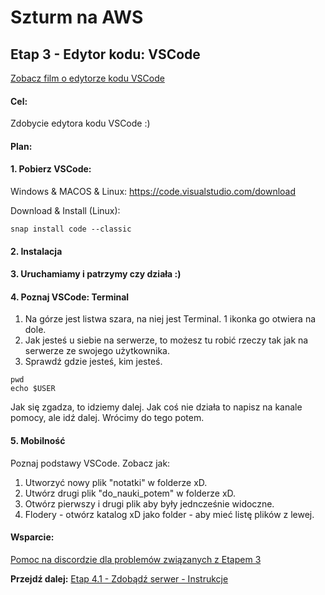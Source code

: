 # Szturm na AWS 

## Etap 3 - Edytor kodu: VSCode

[Zobacz film o edytorze kodu VSCode](http://bityl.pl/RwrVO)


#### Cel:
Zdobycie edytora kodu VSCode :)

#### Plan:

#### 1. Pobierz VSCode:

Windows & MACOS & Linux:
https://code.visualstudio.com/download
	   
Download & Install (Linux):
```
snap install code --classic
```
#### 2. Instalacja

#### 3. Uruchamiamy i patrzymy czy działa :)

#### 4. Poznaj VSCode: Terminal

1. Na górze jest listwa szara, na niej jest Terminal. 1 ikonka go otwiera na dole.
2. Jak jesteś u siebie na serwerze, to możesz tu robić rzeczy tak jak na serwerze ze swojego użytkownika.
3. Sprawdź gdzie jesteś, kim jesteś.
```
pwd
echo $USER
```
Jak się zgadza, to idziemy dalej. Jak coś nie działa to napisz na kanale pomocy, ale idź dalej. Wrócimy do tego potem.

#### 5. Mobilność
Poznaj podstawy VSCode. Zobacz jak:
1. Utworzyć nowy plik "notatki" w folderze xD.
2. Utwórz drugi plik "do_nauki_potem" w folderze xD.
3. Otwórz pierwszy i drugi plik aby były jedncześnie widoczne.
4. Flodery - otwórz katalog xD jako folder - aby mieć listę plików z lewej.


#### Wsparcie:
[Pomoc na discordzie dla problemów związanych z Etapem 3](https://discord.gg/4aXe72bg4h)




**Przejdź dalej:** [Etap 4.1 - Zdobądź serwer - Instrukcje](http://bityl.pl/jNbnY)
